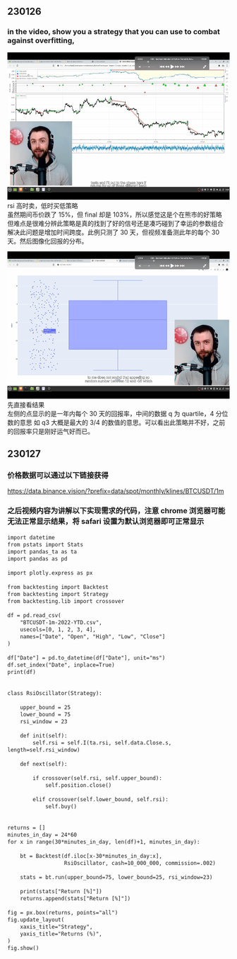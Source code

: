 ## 230126

### in the video, show you a strategy that you can use to combat against overfitting,

<img src='./img/2023-01-26-21-50-05.png' height=333px></img>  
rsi 高时卖，低时买低策略  
虽然期间币价跌了 15%，但 final 却是 103%，所以感觉这是个在熊市的好策略  
但难点是很难分辨此策略是真的找到了好的信号还是凑巧碰到了幸运的参数组合  
解决此问题是增加时间跨度。此例只测了 30 天，但视频准备测此年的每个 30 天。然后图像化回报的分布。

<img src='./img/2023-01-26-22-18-03.png' height=333px></img>  
先直接看结果  
左侧的点显示的是一年内每个 30 天的回报率，中间的数据 q 为 quartile，4 分位数的意思 如 q3 大概是最大的 3/4 的数值的意思。可以看出此策略并不好，之前的回报率只是刚好运气好而已。

## 230127

### 价格数据可以通过以下链接获得

https://data.binance.vision/?prefix=data/spot/monthly/klines/BTCUSDT/1m

### 之后视频内容为讲解以下实现需求的代码，注意 chrome 浏览器可能无法正常显示结果，将 safari 设置为默认浏览器即可正常显示

```
import datetime
from pstats import Stats
import pandas_ta as ta
import pandas as pd

import plotly.express as px

from backtesting import Backtest
from backtesting import Strategy
from backtesting.lib import crossover

df = pd.read_csv(
    "BTCUSDT-1m-2022-YTD.csv",
    usecols=[0, 1, 2, 3, 4],
    names=["Date", "Open", "High", "Low", "Close"]
)

df["Date"] = pd.to_datetime(df["Date"], unit="ms")
df.set_index("Date", inplace=True)
print(df)


class RsiOscillator(Strategy):

    upper_bound = 25
    lower_bound = 75
    rsi_window = 23

    def init(self):
        self.rsi = self.I(ta.rsi, self.data.Close.s, length=self.rsi_window)

    def next(self):

        if crossover(self.rsi, self.upper_bound):
            self.position.close()

        elif crossover(self.lower_bound, self.rsi):
            self.buy()


returns = []
minutes_in_day = 24*60
for x in range(30*minutes_in_day, len(df)+1, minutes_in_day):

    bt = Backtest(df.iloc[x-30*minutes_in_day:x],
                  RsiOscillator, cash=10_000_000, commission=.002)

    stats = bt.run(upper_bound=75, lower_bound=25, rsi_window=23)

    print(stats["Return [%]"])
    returns.append(stats["Return [%]"])

fig = px.box(returns, points="all")
fig.update_layout(
    xaxis_title="Strategy",
    yaxis_title="Returns (%)",
)
fig.show()

```
